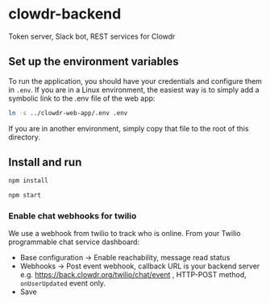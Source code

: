 # clowdr-backend
Token server, Slack bot, REST services for Clowdr

## Set up the environment variables 

To run the application, you should have your credentials and configure them in `.env`. If you are in a Linux environment, the easiest way is to simply add a symbolic link to the .env file of the web app:

```bash
ln -s ../clowdr-web-app/.env .env
```
If you are in another environment, simply copy that file to the root of this directory.

## Install and run

```bash
npm install
```
```bash
npm start
```

### Enable chat webhooks for twilio
We use a webhook from twilio to track who is online.
From your Twilio programmable chat service dashboard:
* Base configuration -> Enable reachability, message read status
* Webhooks -> Post event webhook, callback URL is your backend server e.g. https://back.clowdr.org/twilio/chat/event , HTTP-POST method, `onUserUpdated` event only.
* Save


